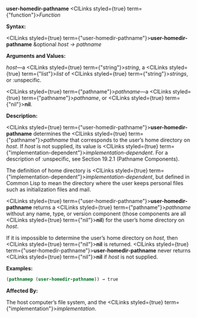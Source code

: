 **user-homedir-pathname** <ClLinks styled={true} term={"function"}><i>Function</i></ClLinks> 



**Syntax:** 



<ClLinks styled={true} term={"user-homedir-pathname"}><b>user-homedir-pathname</b></ClLinks> &amp;optional *host → pathname* 



**Arguments and Values:** 



*host*—a <ClLinks styled={true} term={"string"}><i>string</i></ClLinks>, a <ClLinks styled={true} term={"list"}><i>list</i></ClLinks> of <ClLinks styled={true} term={"string"}><i>strings</i></ClLinks>, or :unspecific. 



<ClLinks styled={true} term={"pathname"}><i>pathname</i></ClLinks>—a <ClLinks styled={true} term={"pathname"}><i>pathname</i></ClLinks>, or <ClLinks styled={true} term={"nil"}><b>nil</b></ClLinks>. 



**Description:** 



<ClLinks styled={true} term={"user-homedir-pathname"}><b>user-homedir-pathname</b></ClLinks> determines the <ClLinks styled={true} term={"pathname"}><i>pathname</i></ClLinks> that corresponds to the user’s home directory on *host*. If *host* is not supplied, its value is <ClLinks styled={true} term={"implementation-dependent"}><i>implementation-dependent</i></ClLinks>. For a description of :unspecific, see Section 19.2.1 (Pathname Components). 



The definition of home directory is <ClLinks styled={true} term={"implementation-dependent"}><i>implementation-dependent</i></ClLinks>, but defined in Common Lisp to mean the directory where the user keeps personal files such as initialization files and mail. 



<ClLinks styled={true} term={"user-homedir-pathname"}><b>user-homedir-pathname</b></ClLinks> returns a <ClLinks styled={true} term={"pathname"}><i>pathname</i></ClLinks> without any name, type, or version component (those components are all <ClLinks styled={true} term={"nil"}><b>nil</b></ClLinks>) for the user’s home directory on *host*. 



If it is impossible to determine the user’s home directory on *host*, then <ClLinks styled={true} term={"nil"}><b>nil</b></ClLinks> is returned. <ClLinks styled={true} term={"user-homedir-pathname"}><b>user-homedir-pathname</b></ClLinks> never returns <ClLinks styled={true} term={"nil"}><b>nil</b></ClLinks> if *host* is not supplied. 



**Examples:**
```lisp
(pathnamep (user-homedir-pathname)) → true 
```
**Affected By:** 



The host computer’s file system, and the <ClLinks styled={true} term={"implementation"}><i>implementation</i></ClLinks>. 





